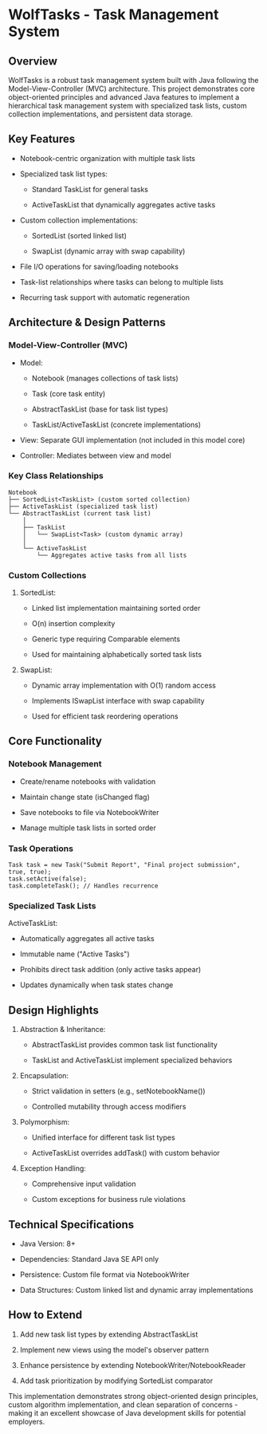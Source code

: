 # WolfTasks - Task Management System
## Overview
WolfTasks is a robust task management system built with Java following the Model-View-Controller (MVC) architecture. This project demonstrates core object-oriented principles and advanced Java features to implement a hierarchical task management system with specialized task lists, custom collection implementations, and persistent data storage.

## Key Features
* Notebook-centric organization with multiple task lists

* Specialized task list types:

  - Standard TaskList for general tasks

  - ActiveTaskList that dynamically aggregates active tasks

* Custom collection implementations:

  - SortedList (sorted linked list)

  - SwapList (dynamic array with swap capability)

* File I/O operations for saving/loading notebooks

* Task-list relationships where tasks can belong to multiple lists

* Recurring task support with automatic regeneration

## Architecture & Design Patterns
### Model-View-Controller (MVC)
* Model:

  - Notebook (manages collections of task lists)

  - Task (core task entity)

  - AbstractTaskList (base for task list types)

  - TaskList/ActiveTaskList (concrete implementations)

* View: Separate GUI implementation (not included in this model core)

* Controller: Mediates between view and model

### Key Class Relationships

```
Notebook
├── SortedList<TaskList> (custom sorted collection)
├── ActiveTaskList (specialized task list)
└── AbstractTaskList (current task list)
    │
    ├── TaskList
    │   └── SwapList<Task> (custom dynamic array)
    │
    └── ActiveTaskList
        └── Aggregates active tasks from all lists
```
### Custom Collections
1. SortedList:

    - Linked list implementation maintaining sorted order

    - O(n) insertion complexity

    - Generic type requiring Comparable elements

    - Used for maintaining alphabetically sorted task lists

2. SwapList:

    - Dynamic array implementation with O(1) random access

    - Implements ISwapList interface with swap capability

    - Used for efficient task reordering operations

## Core Functionality
### Notebook Management
* Create/rename notebooks with validation

* Maintain change state (isChanged flag)

* Save notebooks to file via NotebookWriter

* Manage multiple task lists in sorted order

### Task Operations
```
Task task = new Task("Submit Report", "Final project submission", true, true);
task.setActive(false);
task.completeTask(); // Handles recurrence
```

### Specialized Task Lists
ActiveTaskList:

* Automatically aggregates all active tasks

* Immutable name ("Active Tasks")

* Prohibits direct task addition (only active tasks appear)

* Updates dynamically when task states change

## Design Highlights
1. Abstraction & Inheritance:

    - AbstractTaskList provides common task list functionality

    - TaskList and ActiveTaskList implement specialized behaviors

2. Encapsulation:

    - Strict validation in setters (e.g., setNotebookName())

    - Controlled mutability through access modifiers

3. Polymorphism:

    - Unified interface for different task list types

    - ActiveTaskList overrides addTask() with custom behavior

4. Exception Handling:

    - Comprehensive input validation

    - Custom exceptions for business rule violations

## Technical Specifications
* Java Version: 8+

* Dependencies: Standard Java SE API only

* Persistence: Custom file format via NotebookWriter

* Data Structures: Custom linked list and dynamic array implementations

## How to Extend
1. Add new task list types by extending AbstractTaskList

2. Implement new views using the model's observer pattern

3. Enhance persistence by extending NotebookWriter/NotebookReader

4. Add task prioritization by modifying SortedList comparator

This implementation demonstrates strong object-oriented design principles, custom algorithm implementation, and clean separation of concerns - making it an excellent showcase of Java development skills for potential employers.
